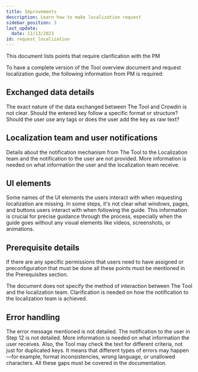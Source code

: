 ```yaml
---
title: Improvements
description: Learn how to make localization request 
sidebar_position: 3
last_update: 
  date: 11/13/2023
id: request_localization
---
```


This document lists points that require clarification with the PM

To have a complete version of the Tool overview document and request localization guide, the following information from PM is required:

## Exchanged data details

The exact nature of the data exchanged between The Tool and Crowdin is not clear. Should the entered key follow a specific format or structure? Should the user use any tags or does the user add the key as raw text? 

## Localization team and user notifications

Details about the notification mechanism from The Tool to the Localization team and the notification to the user are not provided. More information is needed on what information the user and the localization team receive.

## UI elements

Some names of the UI elements the users interact with when requesting localization are missing. In some steps, it's not clear what windows, pages, and buttons users interact with when following the guide. This information is crucial for precise guidance through the process, especially when the guide goes without any visual elements like videos, screenshots, or animations.

## Prerequisite details

If there are any specific permissions that users need to have assigned or preconfiguration that must be done all these points must be mentioned in the Prerequisites section. 

The document does not specify the method of interaction between The Tool and the localization team. Clarification is needed on how the notification to the localization team is achieved.

## Error handling

The error message mentioned is not detailed. The notification to the user in Step 12 is not detailed. More information is needed on what information the user receives.
Also, the Tool may check the text for different criteria, not just for duplicated keys. It means that different types of errors may happen—for example, format inconsistencies, wrong language, or unallowed characters. All these gaps must be covered in the documentation.


